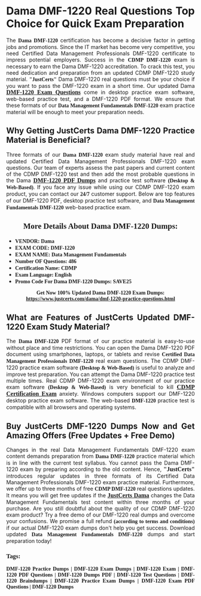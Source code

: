 <h1 style="text-align: justify;"><strong>Dama DMF-1220 Real Questions Top Choice for Quick Exam Preparation</strong></h1>

<p style="text-align: justify;">The <span style="font-family:Georgia,serif;"><strong>Dama DMF-1220</strong></span> certification has become a decisive factor in getting jobs and promotions. Since the IT market has become very competitive, you need Certified Data Management Professionals DMF-1220 certificate to impress potential employers. Success in the <span style="font-family:Georgia,serif;"><strong>CDMP DMF-1220</strong></span> exam is necessary to earn the Dama DMF-1220 accreditation. To crack this test, you need dedication and preparation from an updated CDMP DMF-1220 study material. <span style="font-size:14px;"><span style="font-family:Georgia,serif;"><strong>"JustCerts"</strong></span></span> Dama DMF-1220 real questions must be your choice if you want to pass the DMF-1220 exam in a short time. Our updated Dama <a href="https://www.justcerts.com/dama/dmf-1220-practice-questions.html"><span style="font-size:16px;"><span style="font-family:Georgia,serif;"><strong>DMF-1220 Exam Questions</strong></span></span></a> come in desktop practice exam software, web-based practice test, and a DMF-1220 PDF format. We ensure that these formats of our <span style="font-family:Georgia,serif;"><strong>Data Management Fundamentals DMF-1220</strong></span> exam practice material will be enough to meet your preparation needs.</p>

<h2 style="text-align: justify;"><strong>Why Getting JustCerts Dama DMF-1220 Practice Material is Beneficial?</strong></h2>

<p style="text-align: justify;">Three formats of our <span style="font-family:Georgia,serif;"><strong>Dama DMF-1220</strong></span> exam study material have real and updated Certified Data Management Professionals DMF-1220 exam questions. Our team of experts assess the past papers and current content of the CDMP DMF-1220 test and then add the most probable questions in the Dama <a href="https://www.justcerts.com/dama/dmf-1220-practice-questions.html"><span style="font-size:16px;"><span style="font-family:Georgia,serif;"><strong>DMF-1220 PDF Dumps</strong></span></span></a> and practice test software <span style="font-family:Georgia,serif;"><strong>(Desktop & Web-Based)</strong></span>. If you face any issue while using our CDMP DMF-1220 exam product, you can contact our <span style="font-family:Georgia,serif;"><strong>24/7</strong></span> customer support. Below are top features of our DMF-1220 PDF, desktop practice test software, and <span style="font-family:Georgia,serif;"><strong>Data Management Fundamentals DMF-1220</strong></span> web-based practice exam.</p>

<h2 style="text-align: center;"><strong><span style="font-family:Georgia,serif;">More Details About Dama DMF-1220 Dumps:</span></strong></h2>

<ul>
	<li style="text-align: justify;"><span style="font-size:14px;"><span style="font-family:Georgia,serif;"><strong>VENDOR: Dama</strong></span></span></li>
	<li style="text-align: justify;"><span style="font-size:14px;"><span style="font-family:Georgia,serif;"><strong>EXAM CODE: DMF-1220</strong></span></span></li>
	<li style="text-align: justify;"><span style="font-size:14px;"><span style="font-family:Georgia,serif;"><strong>EXAM NAME: Data Management Fundamentals</strong></span></span></li>
	<li style="text-align: justify;"><span style="font-size:14px;"><span style="font-family:Georgia,serif;"><strong>Number OF Questions: 486</strong></span></span></li>
	<li style="text-align: justify;"><span style="font-size:14px;"><span style="font-family:Georgia,serif;"><strong>Certification Name: CDMP</strong></span></span></li>
	<li style="text-align: justify;"><span style="font-size:14px;"><span style="font-family:Georgia,serif;"><strong>Exam Language: English</strong></span></span></li>
	<li style="text-align: justify;"><span style="font-size:14px;"><span style="font-family:Georgia,serif;"><strong>Promo Code For Dama DMF-1220 Dumps: SAVE25</strong></span></span></li>
</ul>

<p style="text-align: center;"><strong><span style="font-family:Georgia,serif;"><span style="font-size:14px;">Get Now 100% Updated Dama DMF-1220 Exam Dumps:</span> <a href="https://www.justcerts.com/dama/dmf-1220-practice-questions.html">https://www.justcerts.com/dama/dmf-1220-practice-questions.html</a></span></strong></p>

<h2 style="text-align: justify;"><strong>What are Features of JustCerts Updated DMF-1220 Exam Study Material?</strong></h2>

<p style="text-align: justify;">The <span style="font-family:Georgia,serif;"><strong>Dama DMF-1220</strong></span> PDF format of our practice material is easy-to-use without place and time restrictions. You can open the Dama DMF-1220 PDF document using smartphones, laptops, or tablets and revise <span style="font-family:Georgia,serif;"><strong>Certified Data Management Professionals DMF-1220</strong></span> real exam questions. The CDMP DMF-1220 practice exam software <span style="font-family:Georgia,serif;"><strong>(Desktop & Web-Based)</strong></span> is useful to analyze and improve test preparation. You can attempt the Dama DMF-1220 practice test multiple times. Real CDMP DMF-1220 exam environment of our practice exam software <span style="font-family:Georgia,serif;"><strong>(Desktop & Web-Based)</strong></span> is very beneficial to kill <a href="https://www.justcerts.com/dama/cdmp-certification-exams.html"><span style="font-size:16px;"><span style="font-family:Georgia,serif;"><strong>CDMP Certification Exam</strong></span></span></a> anxiety. Windows computers support our DMF-1220 desktop practice exam software. The web-based <span style="font-family:Georgia,serif;"><strong>DMF-1220 </strong></span> practice test is compatible with all browsers and operating systems.</p>

<h2 style="text-align: justify;"><strong>Buy JustCerts DMF-1220 Dumps Now and Get Amazing Offers (Free Updates + Free Demo)</strong></h2>

<p style="text-align: justify;">Changes in the real Data Management Fundamentals DMF-1220 exam content demands preparation from <span style="font-family:Georgia,serif;"><strong>Dama DMF-1220</strong></span> practice material which is in line with the current test syllabus. You cannot pass the Dama DMF-1220 exam by preparing according to the old content. Hence, <span style="font-size:16px;"><span style="font-family:Georgia,serif;"><strong>"JustCerts"</strong></span></span> introduces regular updates in three formats of its Certified Data Management Professionals DMF-1220 exam practice material. Furthermore, we offer up to three months of free <span style="font-family:Georgia,serif;"><strong>CDMP DMF-1220 </strong></span>real questions updates. It means you will get free updates if the <a href="https://www.justcerts.com/dama-certification-exams.html"><span style="font-size:16px;"><span style="font-family:Georgia,serif;"><strong>JustCerts Dama</strong></span></span></a> changes the Data Management Fundamentals test content within three months of your purchase. Are you still doubtful about the quality of our CDMP DMF-1220 exam product? Try a free demo of our DMF-1220 real dumps and overcome your confusions. We promise a full refund <span style="font-family:Georgia,serif;"><strong>(according to terms and conditions)</strong></span> if our actual DMF-1220 exam dumps don't help you get success. Download updated <span style="font-family:Georgia,serif;"><strong>Data Management Fundamentals DMF-1220</strong></span> dumps and start preparation today!</p>

<h3 style="text-align: justify;"><span style="font-family:Georgia,serif;"><strong>Tags:</strong></span></h3>

<p style="text-align: justify;"><span style="font-family:Georgia,serif;"><strong>DMF-1220 Practice Dumps | DMF-1220 Exam Dumps | DMF-1220 Exam | DMF-1220 PDF Questions | DMF-1220 Dumps PDF | DMF-1220 Test Questions | DMF-1220 Braindumps | DMF-1220 Practice Exam Dumps | DMF-1220 Exam PDF Questions | DMF-1220 Dumps</strong></span></p>
